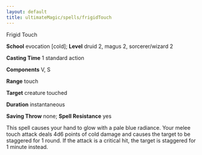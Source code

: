 ```yaml
---
layout: default
title: ultimateMagic/spells/frigidTouch
---
```

Frigid Touch

**School** evocation [cold]; **Level** druid 2, magus 2, sorcerer/wizard 2

**Casting Time** 1 standard action

**Components** V, S

**Range** touch

**Target** creature touched

**Duration** instantaneous

**Saving Throw** none; **Spell Resistance** yes

This spell causes your hand to glow with a pale blue radiance. Your melee touch attack deals 4d6 points of cold damage and causes the target to be staggered for 1 round. If the attack is a critical hit, the target is staggered for 1 minute instead.

